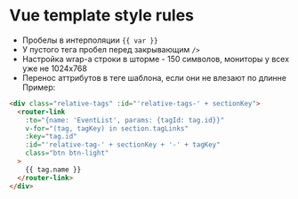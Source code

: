 # Vue template style rules

- Пробелы в интерполяции `{{ var }}`
- У пустого тега пробел перед закрывающим `/>`
- Настройка wrap-а строки в шторме - 150 символов, мониторы у всех уже не 1024х768
- Перенос аттрибутов в теге шаблона, если они не влезают по длинне
Пример:
```html
<div class="relative-tags" :id="'relative-tags-' + sectionKey">
  <router-link
    :to="{name: 'EventList', params: {tagId: tag.id}}"
    v-for="(tag, tagKey) in section.tagLinks"
    :key="tag.id"
    :id="'relative-tag-' + sectionKey + '-' + tagKey"
    class="btn btn-light"
  >
    {{ tag.name }}
  </router-link>
</div>
```
